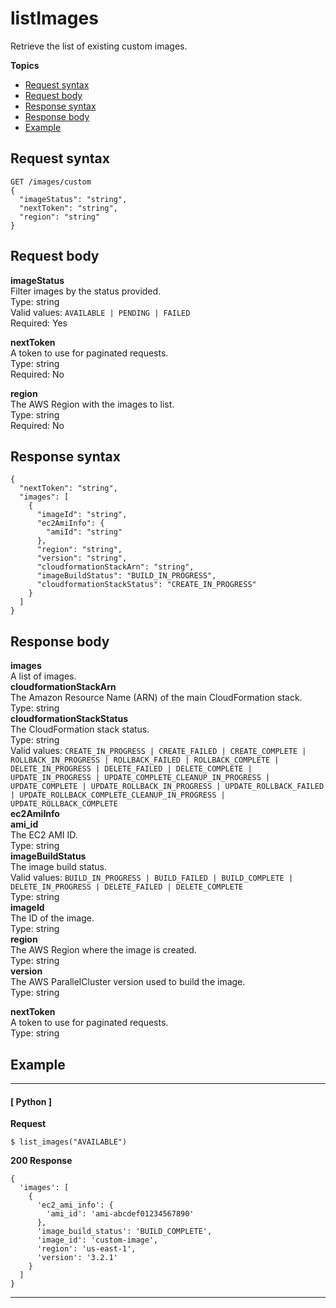 # listImages<a name="list-images"></a>

Retrieve the list of existing custom images\.

**Topics**
+ [Request syntax](#list-images-request)
+ [Request body](#list-images-request-body)
+ [Response syntax](#list-images-response)
+ [Response body](#list-images-response-body)
+ [Example](#list-images-example)

## Request syntax<a name="list-images-request"></a>

```
GET /images/custom
{
  "imageStatus": "string",
  "nextToken": "string",
  "region": "string"
}
```

## Request body<a name="list-images-request-body"></a>

**imageStatus**  
Filter images by the status provided\.  
Type: string  
Valid values: `AVAILABLE | PENDING | FAILED`  
Required: Yes

**nextToken**  
A token to use for paginated requests\.  
Type: string  
Required: No

**region**  
The AWS Region with the images to list\.  
Type: string  
Required: No

## Response syntax<a name="list-images-response"></a>

```
{
  "nextToken": "string",
  "images": [
    {
      "imageId": "string",
      "ec2AmiInfo": {
        "amiId": "string"
      },
      "region": "string",
      "version": "string",
      "cloudformationStackArn": "string",
      "imageBuildStatus": "BUILD_IN_PROGRESS",
      "cloudformationStackStatus": "CREATE_IN_PROGRESS"
    }
  ]
}
```

## Response body<a name="list-images-response-body"></a>

**images**  
A list of images\.    
**cloudformationStackArn**  
The Amazon Resource Name \(ARN\) of the main CloudFormation stack\.  
Type: string  
**cloudformationStackStatus**  
The CloudFormation stack status\.  
Type: string  
Valid values: `CREATE_IN_PROGRESS | CREATE_FAILED | CREATE_COMPLETE | ROLLBACK_IN_PROGRESS | ROLLBACK_FAILED | ROLLBACK_COMPLETE | DELETE_IN_PROGRESS | DELETE_FAILED | DELETE_COMPLETE | UPDATE_IN_PROGRESS | UPDATE_COMPLETE_CLEANUP_IN_PROGRESS | UPDATE_COMPLETE | UPDATE_ROLLBACK_IN_PROGRESS | UPDATE_ROLLBACK_FAILED | UPDATE_ROLLBACK_COMPLETE_CLEANUP_IN_PROGRESS | UPDATE_ROLLBACK_COMPLETE`  
**ec2AmiInfo**    
**ami\_id**  
The EC2 AMI ID\.  
Type: string  
**imageBuildStatus**  
The image build status\.  
Valid values: `BUILD_IN_PROGRESS | BUILD_FAILED | BUILD_COMPLETE | DELETE_IN_PROGRESS | DELETE_FAILED | DELETE_COMPLETE`  
Type: string  
**imageId**  
The ID of the image\.  
Type: string  
**region**  
The AWS Region where the image is created\.  
Type: string  
**version**  
The AWS ParallelCluster version used to build the image\.  
Type: string

**nextToken**  
A token to use for paginated requests\.  
Type: string

## Example<a name="list-images-example"></a>

------
#### [ Python ]

**Request**

```
$ list_images("AVAILABLE")
```

**200 Response**

```
{
  'images': [
    {
      'ec2_ami_info': {
        'ami_id': 'ami-abcdef01234567890'
      },
      'image_build_status': 'BUILD_COMPLETE',
      'image_id': 'custom-image',
      'region': 'us-east-1',
      'version': '3.2.1'
    }
  ]
}
```

------